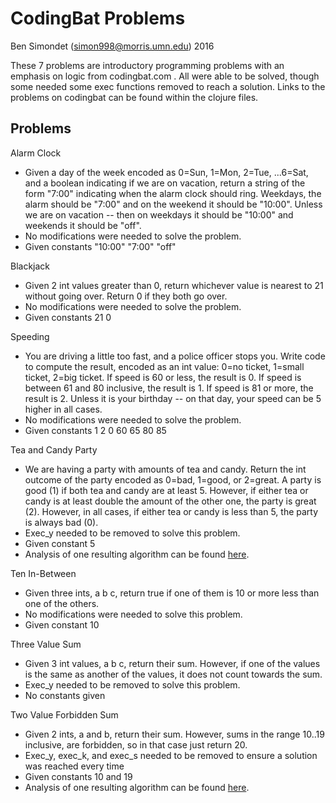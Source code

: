 CodingBat Problems
=======

Ben Simondet (simon998@morris.umn.edu) 2016

These 7 problems are introductory programming problems with an emphasis on logic from codingbat.com . All were able to be solved, though some needed some exec functions removed to reach a solution. Links to the problems on codingbat can be found within the clojure files.

Problems
--------

Alarm Clock
* Given a day of the week encoded as 0=Sun, 1=Mon, 2=Tue, ...6=Sat, and a boolean indicating if we are on vacation, return a string of the form "7:00" indicating when the alarm clock should ring. Weekdays, the alarm should be "7:00" and on the weekend it should be "10:00". Unless we are on vacation -- then on weekdays it should be "10:00" and weekends it should be "off".
* No modifications were needed to solve the problem.
* Given constants "10:00" "7:00" "off"

Blackjack
* Given 2 int values greater than 0, return whichever value is nearest to 21 without going over. Return 0 if they both go over.
* No modifications were needed to solve the problem.
* Given constants 21 0

Speeding
* You are driving a little too fast, and a police officer stops you. Write code to compute the result, encoded as an int value: 0=no ticket, 1=small ticket, 2=big ticket. If speed is 60 or less, the result is 0. If speed is between 61 and 80 inclusive, the result is 1. If speed is 81 or more, the result is 2. Unless it is your birthday -- on that day, your speed can be 5 higher in all cases.
* No modifications were needed to solve the problem.
* Given constants 1 2 0 60 65 80 85

Tea and Candy Party
* We are having a party with amounts of tea and candy. Return the int outcome of the party encoded as 0=bad, 1=good, or 2=great. A party is good (1) if both tea and candy are at least 5. However, if either tea or candy is at least double the amount of the other one, the party is great (2). However, in all cases, if either tea or candy is less than 5, the party is always bad (0).
* Exec_y needed to be removed to solve this problem.
* Given constant 5
* Analysis of one resulting algorithm can be found [here](https://docs.google.com/a/morris.umn.edu/presentation/d/1SvFOh7V60nvEpo7hqNBTducPxy3KwB2tvXap-i7_EkE/edit?usp=sharing).

Ten In-Between
* Given three ints, a b c, return true if one of them is 10 or more less than one of the others.
* No modifications were needed to solve this problem. 
* Given constant 10

Three Value Sum
* Given 3 int values, a b c, return their sum. However, if one of the values is the same as another of the values, it does not count towards the sum.
* Exec_y needed to be removed to solve this problem.
* No constants given

Two Value Forbidden Sum
* Given 2 ints, a and b, return their sum. However, sums in the range 10..19 inclusive, are forbidden, so in that case just return 20.
* Exec_y, exec_k, and exec_s needed to be removed to ensure a solution was reached every time
* Given constants 10 and 19
* Analysis of one resulting algorithm can be found [here](https://docs.google.com/a/morris.umn.edu/presentation/d/1SvFOh7V60nvEpo7hqNBTducPxy3KwB2tvXap-i7_EkE/edit?usp=sharing).

